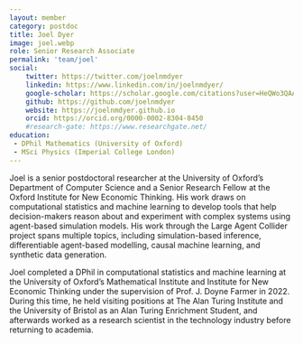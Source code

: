 ```yaml
---
layout: member
category: postdoc
title: Joel Dyer
image: joel.webp
role: Senior Research Associate
permalink: 'team/joel'
social:
    twitter: https://twitter.com/joelnmdyer
    linkedin: https://www.linkedin.com/in/joelnmdyer/
    google-scholar: https://scholar.google.com/citations?user=HeQWo3QAAAAJ&hl=en
    github: https://github.com/joelnmdyer
    website: https://joelnmdyer.github.io
    orcid: https://orcid.org/0000-0002-8304-8450
    #research-gate: https://www.researchgate.net/
education:
 - DPhil Mathematics (University of Oxford)
 - MSci Physics (Imperial College London)
---
```


Joel is a senior postdoctoral researcher at the University of Oxford’s Department of Computer Science and a Senior Research Fellow at the Oxford Institute for New Economic Thinking. His work draws on computational statistics and machine learning to develop tools that help decision-makers reason about and experiment with complex systems using agent-based simulation models. His work through the Large Agent Collider project spans multiple topics, including simulation-based inference, differentiable agent-based modelling, causal machine learning, and synthetic data generation.

Joel completed a DPhil in computational statistics and machine learning at the University of Oxford’s Mathematical Institute and Institute for New Economic Thinking under the supervision of Prof. J. Doyne Farmer in 2022. During this time, he held visiting positions at The Alan Turing Institute and the University of Bristol as an Alan Turing Enrichment Student, and afterwards worked as a research scientist in the technology industry before returning to academia.

